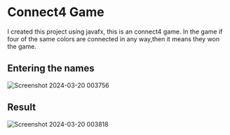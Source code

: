 # Connect4 Game
I created this project using javafx, this is an connect4 game. In the game if four of the same colors are connected in any way,then it means they won the game.
## Entering the names
![Screenshot 2024-03-20 003756](https://github.com/krishna-o73/Connect4-game/assets/121814056/1d9f208a-fd09-45db-82f6-0c237d1748b4)

## Result
![Screenshot 2024-03-20 003818](https://github.com/krishna-o73/Connect4-game/assets/121814056/0748d822-f4ed-43b0-9ddc-bd33601e03e7)
